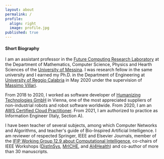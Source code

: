 ```yaml
---
layout: about
permalink: /
profile:
  align: right
  image: profile.jpg
published: true
---
```




#### Short Biography
I am an assistant professor in the <a href="https://fcrlab.unime.it/">Future Computing Research Laboratory</a> at the Department of Mathematics, Computer Science, Physics and Hearth Sciences of the <a href="https://international.unime.it/">University of Messina</a>. I was research fellow in the same university and I earned my Ph.D. in the Department of Engineering at <a href="https://www.unirc.it/en/">University of Reggio Calabria</a> in May 2020 under the supervision of <a href="https://www.scopus.com/authid/detail.uri?authorId=12645423500">Massimo Villari</a>.

From 2018 to 2020, I worked as software developer of <a href="https://humanizing.com/en/">Humanizing Technologies GmbH</a> in Vienna, one of the most appreciated suppliers of non-industrial robots and robot software worldwide. From 2020, I am an <a href="https://www.credly.com/badges/44cecf40-460e-4730-aa49-79733224134e/public_url">AWS Certified Cloud Practitioner</a>. From 2021, I am authorized to practice as Information Engineer (Italy, Section A).

I have been teacher of several subjects, among which Computer Networks and Algorithms, and teacher's guide of Bio-Inspired Artificial Intelligence. I am reviewer of respected Springer, IEEE and Elsevier Journals, member of the <a href="http://www.ifiptc12.org/component/tags/tag/41-wg-12-9">IFIP Working Group 12.9 about Computational Intelligence</a>, co-chairs of IEEE Workshops (<a href="https://fcrlab.unime.it/calls/distinsys2022">DistInSys</a>, <a href="https://fcrlab.unime.it/calls/mriche2021">MrICHE</a>, and <a href="https://www.ai4health.icar.cnr.it/">AI4Health</a>) and co-author of more than 30 manuscripts.